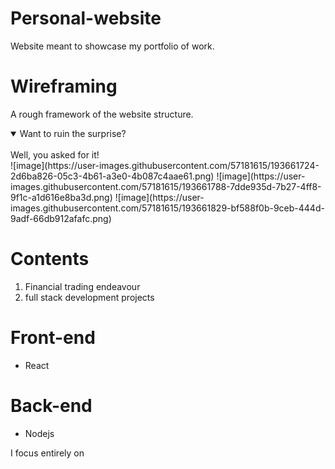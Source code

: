 # Personal-website
Website meant to showcase my portfolio of work.

# Wireframing
A rough framework of the website structure.
<details open>
<summary>Want to ruin the surprise?</summary>
<br>
Well, you asked for it!
</details>
![image](https://user-images.githubusercontent.com/57181615/193661724-2d6ba826-05c3-4b61-a3e0-4b087c4aae61.png)
![image](https://user-images.githubusercontent.com/57181615/193661788-7dde935d-7b27-4ff8-9f1c-a1d616e8ba3d.png)
![image](https://user-images.githubusercontent.com/57181615/193661829-bf588f0b-9ceb-444d-9adf-66db912afafc.png)



# Contents
1. Financial trading endeavour
2. full stack development projects


# Front-end
- React

# Back-end
- Nodejs

I focus entirely on 
